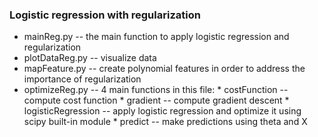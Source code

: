 ### Logistic regression with regularization

* mainReg.py -- the main function to apply logistic regression and regularization
* plotDataReg.py -- visualize data
* mapFeature.py -- create polynomial features in order to address the importance of regularization
* optimizeReg.py -- 4 main functions in this file:
        * costFunction -- compute cost function
        * gradient -- compute gradient descent
        * logisticRegression -- apply logistic regression and optimize it using scipy built-in module
        * predict -- make predictions using theta and X
